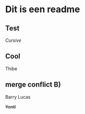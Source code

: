 # Dit is een readme
## Test
_Cursive_
## Cool
Thibe   

## merge conflict B) 
Barry
Lucas

~~Yentl~~